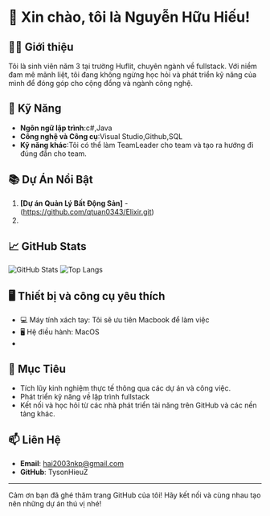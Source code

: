 # 👋 Xin chào, tôi là Nguyễn Hữu Hiếu!
## 🧑‍🎓 Giới thiệu
Tôi là sinh viên năm 3 tại trường Huflit, chuyên ngành về fullstack. Với niềm đam mê mãnh liệt, tôi đang không ngừng học hỏi và phát triển kỹ năng của mình để đóng góp cho cộng đồng và ngành công nghệ.

## 🚀 Kỹ Năng
- **Ngôn ngữ lập trình**:c#,Java
- **Công nghệ và Công cụ**:Visual Studio,Github,SQL
- **Kỹ năng khác**:Tôi có thể làm TeamLeader cho team và tạo ra hướng đi đúng đắn cho team.

## 📚 Dự Án Nổi Bật
1. **[Dự án Quản Lý Bất Động Sản]** - (https://github.com/qtuan0343/Elixir.git)
2. 
## 📈 GitHub Stats
![GitHub Stats](https://github-readme-stats.vercel.app/api?username=your-username&show_icons=true&theme=radical)
![Top Langs](https://github-readme-stats.vercel.app/api/top-langs/?username=your-username&layout=compact&theme=radical)

## 🖥️ Thiết bị và công cụ yêu thích
- 💻 Máy tính xách tay: Tôi sẽ ưu tiên Macbook để làm việc
- 🖥️ Hệ điều hành: MacOS
- 
## 🎯 Mục Tiêu
- Tích lũy kinh nghiệm thực tế thông qua các dự án và công việc.
- Phát triển kỹ năng về lập trình fullstack
- Kết nối và học hỏi từ các nhà phát triển tài năng trên GitHub và các nền tảng khác.

## 📫 Liên Hệ
- **Email**: hai2003nkp@gmail.com
- **GitHub**: TysonHieuZ

---

Cảm ơn bạn đã ghé thăm trang GitHub của tôi! Hãy kết nối và cùng nhau tạo nên những dự án thú vị nhé!

